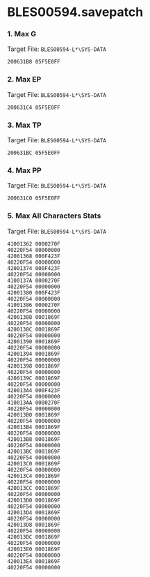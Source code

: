 # BLES00594.savepatch

### 1. Max G

Target File: `BLES00594-L*\SYS-DATA`

```
200631B8 05F5E0FF
```

### 2. Max EP

Target File: `BLES00594-L*\SYS-DATA`

```
200631C4 05F5E0FF
```

### 3. Max TP

Target File: `BLES00594-L*\SYS-DATA`

```
200631BC 05F5E0FF
```

### 4. Max PP

Target File: `BLES00594-L*\SYS-DATA`

```
200631C0 05F5E0FF
```

### 5. Max All Characters Stats

Target File: `BLES00594-L*\SYS-DATA`

```
41001362 0000270F
40220F54 00000000
42001368 000F423F
40220F54 00000000
42001374 000F423F
40220F54 00000000
4100137A 0000270F
40220F54 00000000
42001380 000F423F
40220F54 00000000
41001386 0000270F
40220F54 00000000
42001388 0001869F
40220F54 00000000
4200138C 0001869F
40220F54 00000000
42001390 0001869F
40220F54 00000000
42001394 0001869F
40220F54 00000000
42001398 0001869F
40220F54 00000000
4200139C 0001869F
40220F54 00000000
420013A4 000F423F
40220F54 00000000
410013AA 0000270F
40220F54 00000000
420013B0 0001869F
40220F54 00000000
420013B4 0001869F
40220F54 00000000
420013B8 0001869F
40220F54 00000000
420013BC 0001869F
40220F54 00000000
420013C0 0001869F
40220F54 00000000
420013C4 0001869F
40220F54 00000000
420013CC 0001869F
40220F54 00000000
420013D0 0001869F
40220F54 00000000
420013D4 0001869F
40220F54 00000000
420013D8 0001869F
40220F54 00000000
420013DC 0001869F
40220F54 00000000
420013E0 0001869F
40220F54 00000000
420013E4 0001869F
40220F54 00000000
```

